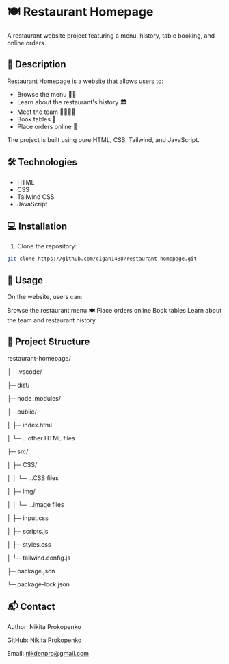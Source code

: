 # 🍽️ Restaurant Homepage

A restaurant website project featuring a menu, history, table booking, and online orders.

## 📖 Description

Restaurant Homepage is a website that allows users to:  
- Browse the menu 🍔🍕  
- Learn about the restaurant's history 🏛️  
- Meet the team 👩‍🍳👨‍🍳  
- Book tables 📅  
- Place orders online 🛒  

The project is built using pure HTML, CSS, Tailwind, and JavaScript.

## 🛠️ Technologies

- HTML  
- CSS  
- Tailwind CSS  
- JavaScript  

## 💻 Installation

1. Clone the repository:  
```bash
git clone https://github.com/cigan1488/restaurant-homepage.git
```
## 🚀 Usage

On the website, users can:

Browse the restaurant menu 🍽
Place orders online 
Book tables 
Learn about the team and restaurant history 

## 📂 Project Structure

restaurant-homepage/

├─ .vscode/

├─ dist/

├─ node_modules/

├─ public/

│   ├─ index.html

│   └─ ...other HTML files

├─ src/

│   ├─ CSS/

│   │   └─ ...CSS files

│   ├─ img/

│   │   └─ ...image files

│   ├─ input.css

│   ├─ scripts.js

│   ├─ styles.css

│   └─ tailwind.config.js

├─ package.json

└─ package-lock.json

## 📬 Contact

Author: Nikita Prokopenko

GitHub: Nikita Prokopenko

Email: nikdenpro@gmail.com
